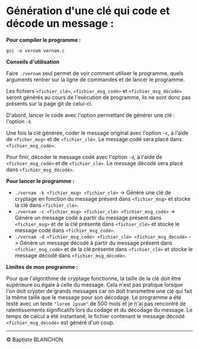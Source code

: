 # Génération d'une clé qui code et décode un message :

**Pour compiler le programme :**

`gcc -o vernam vernam.c`

**Conseils d'utilisation**

Faire `./vernam` seul permet de voir comment utiliser le programme, quels arguments rentrer sur la ligne de commandes et de lancer le programme.

Les fichiers `<fichier_clé>`, `<fichier_msg_codé>` et `<fichier_msg_décodé>` seront générés au cours de l'exécution de programme, ils ne sont donc pas présents sur la page git de celui-ci.

D'abord, lancer le code avec l'option permettant de générer une clé : l'option `-k`

Une fois la clé générée, coder le message original avec l'option `-c`, à l'aide de `<ficher_msg>` et de `<fichier_clé>`. Le message codé sera placé dans `<fichier_msg_codé>`.

Pour finir, décoder le message codé avec l'option `-d`, à l'aide de `<fichier_msg_codé>` et de `<fichier_clé>`. Le message décodé sera placé dans `<fichier_msg_décodé>`.

**Pour lancer le programme :**
- `./vernam -k <fichier_msg> <fichier_clé>` -> Génère une clé de cryptage en fonction du message présent dans `<fichier_msg>` et stocke la clé dans `<fichier_clé>`.
- `./vernam -c <fichier_msg> <fichier_clé> <fichier_msg_codé>` -> Génère un message codé à partir du message présent dans `<fichier_msg>` et de la clé présente dans `<fichier_clé>` et stocke le message codé dans `<fichier_msg_codé>`.
- `./vernam -d <fichier_msg_codé> <fichier_clé> <fichier_msg_decodé>` -> Génère un message décodé à partir du message présent dans `<fichier_msg_codé>` et de la clé présente dans `<fichier_clé>` et stocke le message décodé dans `<fichier_msg_décodé>`.

**Limites de mon programme :** 

Pour que l'algorithme de cryptage fonctionne, la taille de la clé doit être supérieure ou égale à celle du message. Cela n'est pas pratique lorsque l'on doit crypter de grands messages car on doit transmettre une clé qui fait la même taille que le message pour son décodage. Le programme a été testé avec un texte `"lorem ipsum"` de 500 mots et je n'ai pas rencontré de ralentissements significatifs lors du codage et du décodage du message. Le temps de calcul a été instantané, le fichier contenant le message décodé `<fichier_msg_décodé>` est généré d'un coup.

---

© Baptiste BLANCHON
